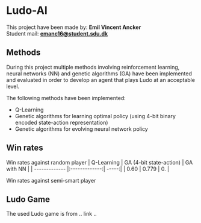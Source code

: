 # Ludo-AI

This project have been made by: **Emil Vincent Ancker**<br>
Student mail: **emanc16@student.sdu.dk**

## Methods
During this project multiple methods involving reinforcement learning, neural networks (NN) and genetic algorithms (GA) have been implemented and evaluated in order to develop an agent that plays Ludo at an acceptable level.

The following methods have been implemented:
* Q-Learning
* Genetic algorithms for learning optimal policy (using 4-bit binary encoded state-action representation)
* Genetic algorithms for evolving neural network policy

## Win rates

Win rates against random player
| Q-Learning        | GA (4-bit state-action)    | GA with NN  |
| ------------- |:-------------:| -----:|
| 0.60      | 0.779 | 0. |

Win rates against semi-smart player

## Ludo Game
The used Ludo game is from .. link ..
